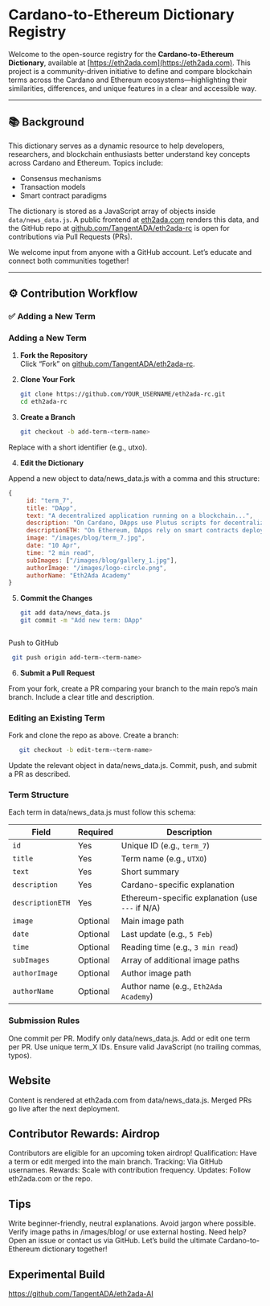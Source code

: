 # Cardano-to-Ethereum Dictionary Registry

Welcome to the open-source registry for the **Cardano-to-Ethereum Dictionary**, available at [https://eth2ada.com](https://eth2ada.com). This project is a community-driven initiative to define and compare blockchain terms across the Cardano and Ethereum ecosystems—highlighting their similarities, differences, and unique features in a clear and accessible way.

---

## 📚 Background

This dictionary serves as a dynamic resource to help developers, researchers, and blockchain enthusiasts better understand key concepts across Cardano and Ethereum. Topics include:

- Consensus mechanisms  
- Transaction models  
- Smart contract paradigms  

The dictionary is stored as a JavaScript array of objects inside `data/news_data.js`. A public frontend at [eth2ada.com](https://eth2ada.com) renders this data, and the GitHub repo at [github.com/TangentADA/eth2ada-rc](https://github.com/TangentADA/eth2ada-rc) is open for contributions via Pull Requests (PRs).

We welcome input from anyone with a GitHub account. Let’s educate and connect both communities together!

---

## ⚙️ Contribution Workflow

### ✅ Adding a New Term

### Adding a New Term

1. **Fork the Repository**  
   Click “Fork” on [github.com/TangentADA/eth2ada-rc](https://github.com/TangentADA/eth2ada-rc).

2. **Clone Your Fork**  
   ```bash
   git clone https://github.com/YOUR_USERNAME/eth2ada-rc.git
   cd eth2ada-rc
   
3. **Create a Branch**
   ```bash
   git checkout -b add-term-<term-name>       

Replace <term-name> with a short identifier (e.g., utxo).

4. **Edit the Dictionary**
   
Append a new object to data/news_data.js with a comma and this structure:  

   ```javascript
   {
        id: "term_7",
        title: "DApp",
        text: "A decentralized application running on a blockchain...",
        description: "On Cardano, DApps use Plutus scripts for decentralized logic, validated by the network.",
        descriptionETH: "On Ethereum, DApps rely on smart contracts deployed on the blockchain.",
        image: "/images/blog/term_7.jpg",
        date: "10 Apr",
        time: "2 min read",
        subImages: ["/images/blog/gallery_1.jpg"],
        authorImage: "/images/logo-circle.png",
        authorName: "Eth2Ada Academy"
   }
```

5. **Commit the Changes**

   ```bash
   git add data/news_data.js
   git commit -m "Add new term: DApp"
```
```


Push to GitHub  

  ```bash
   git push origin add-term-<term-name>
```

6. **Submit a Pull Request**

From your fork, create a PR comparing your branch to the main repo’s main branch. Include a clear title and description.


### Editing an Existing Term

Fork and clone the repo as above.
Create a branch:

```bash
   git checkout -b edit-term-<term-name>
```

Update the relevant object in data/news_data.js.
Commit, push, and submit a PR as described.

### Term Structure

Each term in data/news_data.js must follow this schema:

| Field         | Required | Description                                           |
|---------------|----------|-------------------------------------------------------|
| `id`          | Yes      | Unique ID (e.g., `term_7`)                            |
| `title`       | Yes      | Term name (e.g., `UTXO`)                              |
| `text`        | Yes      | Short summary                                         |
| `description` | Yes      | Cardano-specific explanation                          |
| `descriptionETH` | Yes   | Ethereum-specific explanation (use `---` if N/A)      |
| `image`       | Optional | Main image path                                       |
| `date`        | Optional | Last update (e.g., `5 Feb`)                           |
| `time`        | Optional | Reading time (e.g., `3 min read`)                     |
| `subImages`   | Optional | Array of additional image paths                       |
| `authorImage` | Optional | Author image path                                     |
| `authorName`  | Optional | Author name (e.g., `Eth2Ada Academy`)                 |


### Submission Rules
One commit per PR.
Modify only data/news_data.js.
Add or edit one term per PR.
Use unique term_X IDs.
Ensure valid JavaScript (no trailing commas, typos).

## Website
Content is rendered at eth2ada.com from data/news_data.js. Merged PRs go live after the next deployment.

## Contributor Rewards: Airdrop
Contributors are eligible for an upcoming token airdrop!
Qualification: Have a term or edit merged into the main branch.
Tracking: Via GitHub usernames.
Rewards: Scale with contribution frequency.
Updates: Follow eth2ada.com or the repo.

## Tips
Write beginner-friendly, neutral explanations.
Avoid jargon where possible.
Verify image paths in /images/blog/ or use external hosting.
Need help? Open an issue or contact us via GitHub.
Let’s build the ultimate Cardano-to-Ethereum dictionary together!

## Experimental Build 
https://github.com/TangentADA/eth2ada-AI
